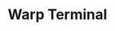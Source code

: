---
description: Warp is a modern, Rust-based terminal with AI built in. Be the first
  to know when it’s available for Linux.
link: https://warp.dev/linux-terminal
shortname: warp.dev-lup
title: Warp Terminal
---
